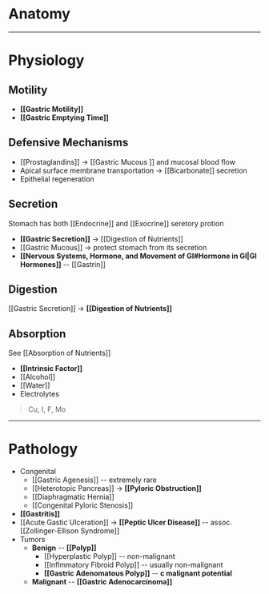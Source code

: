 # Anatomy

---

# Physiology
## Motility
- **[[Gastric Motility]]**
- **[[Gastric Emptying Time]]**

## Defensive Mechanisms
- [[Prostaglandins]] -> [[Gastric Mucous ]] and mucosal blood flow
- Apical surface membrane transportation -> [[Bicarbonate]] secretion
- Epithelial regeneration

## Secretion
Stomach has both [[Endocrine]] and [[Exocrine]] seretory protion
- **[[Gastric Secretion]]** -> [[Digestion of Nutrients]]
- [[Gastric Mucous]] -> protect stomach from its secretion
- **[[Nervous Systems, Hormone, and Movement of GI#Hormone in GI|GI Hormones]]** -- [[Gastrin]]

## Digestion
[[Gastric Secretion]] -> **[[Digestion of Nutrients]]**

## Absorption
See [[Absorption of Nutrients]]
- **[[Intrinsic Factor]]** 
- [[Alcohol]]
- [[Water]]
- Electrolytes
> Cu, I, F, Mo

---

# Pathology
- Congenital
	- [[Gastric Agenesis]] -- extremely rare
	- [[Heterotopic Pancreas]] -> **[[Pyloric Obstruction]]**
	- [[Diaphragmatic Hernia]]
	- [[Congenital Pyloric Stenosis]]
- **[[Gastritis]]**
- [[Acute Gastic Ulceration]] -> **[[Peptic Ulcer Disease]]** -- assoc. [[Zollinger-Ellison Syndrome]]
- Tumors
	- **Benign** -- **[[Polyp]]**
		- [[Hyperplastic Polyp]] -- non-malignant
		- [[Inflmmatory Fibroid Polyp]] -- usually non-malignant
		- **[[Gastric Adenomatous Polyp]]** -- **c malignant potential**
	- **Malignant** -- **[[Gastric Adenocarcinoma]]**